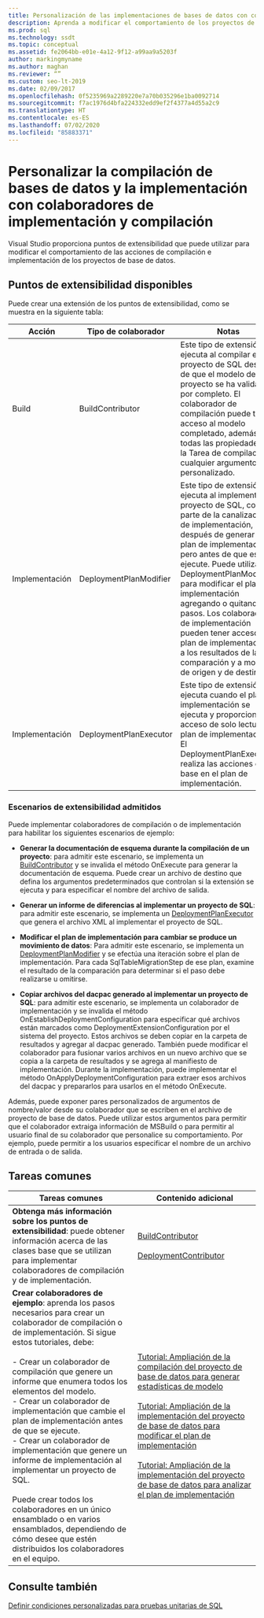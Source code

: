 ```yaml
---
title: Personalización de las implementaciones de bases de datos con colaboradores de implementación
description: Aprenda a modificar el comportamiento de los proyectos de base de datos. Vea recursos sobre colaboradores de compilación e implementación, y ejemplos de escenarios en los que se usan.
ms.prod: sql
ms.technology: ssdt
ms.topic: conceptual
ms.assetid: fe2064bb-e01e-4a12-9f12-a99aa9a5203f
author: markingmyname
ms.author: maghan
ms.reviewer: “”
ms.custom: seo-lt-2019
ms.date: 02/09/2017
ms.openlocfilehash: 0f5235969a2289220e7a70b035296e1ba0092714
ms.sourcegitcommit: f7ac1976d4bfa224332edd9ef2f4377a4d55a2c9
ms.translationtype: HT
ms.contentlocale: es-ES
ms.lasthandoff: 07/02/2020
ms.locfileid: "85883371"
---
```

# <a name="customize-database-build-and-deployment-by-using-build-and-deployment-contributors"></a>Personalizar la compilación de bases de datos y la implementación con colaboradores de implementación y compilación

Visual Studio proporciona puntos de extensibilidad que puede utilizar para modificar el comportamiento de las acciones de compilación e implementación de los proyectos de base de datos.  
  
## <a name="available-extensibility-points"></a>Puntos de extensibilidad disponibles  
Puede crear una extensión de los puntos de extensibilidad, como se muestra en la siguiente tabla:  
  
|**Acción**|**Tipo de colaborador**|**Notas**|  
|--------------|------------------------|-------------|  
|Build|BuildContributor|Este tipo de extensión se ejecuta al compilar el proyecto de SQL después de que el modelo de proyecto se ha validado por completo. El colaborador de compilación puede tener acceso al modelo completado, además de a todas las propiedades de la Tarea de compilación y cualquier argumento personalizado.|  
|Implementación|DeploymentPlanModifier|Este tipo de extensión se ejecuta al implementar el proyecto de SQL, como parte de la canalización de implementación, después de generar el plan de implementación, pero antes de que este se ejecute. Puede utilizar un DeploymentPlanModifier para modificar el plan de implementación agregando o quitando pasos. Los colaboradores de implementación pueden tener acceso al plan de implementación, a los resultados de la comparación y a modelos de origen y de destino.|  
|Implementación|DeploymentPlanExecutor|Este tipo de extensión se ejecuta cuando el plan de implementación se ejecuta y proporciona acceso de solo lectura al plan de implementación. El DeploymentPlanExectutor realiza las acciones con base en el plan de implementación.|  
  
### <a name="supported-extensibility-scenarios"></a>Escenarios de extensibilidad admitidos  
Puede implementar colaboradores de compilación o de implementación para habilitar los siguientes escenarios de ejemplo:  
  
-   **Generar la documentación de esquema durante la compilación de un proyecto**: para admitir este escenario, se implementa un [BuildContributor](https://msdn.microsoft.com/library/microsoft.sqlserver.dac.deployment.buildcontributor.aspx) y se invalida el método OnExecute para generar la documentación de esquema. Puede crear un archivo de destino que defina los argumentos predeterminados que controlan si la extensión se ejecuta y para especificar el nombre del archivo de salida.  
  
-   **Generar un informe de diferencias al implementar un proyecto de SQL**: para admitir este escenario, se implementa un [DeploymentPlanExecutor](https://msdn.microsoft.com/library/microsoft.sqlserver.dac.deployment.deploymentplanexecutor.aspx) que genera el archivo XML al implementar el proyecto de SQL.  
  
-   **Modificar el plan de implementación para cambiar se produce un movimiento de datos**: Para admitir este escenario, se implementa un [DeploymentPlanModifier](https://msdn.microsoft.com/library/microsoft.sqlserver.dac.deployment.deploymentplanmodifier.aspx) y se efectúa una iteración sobre el plan de implementación. Para cada SqlTableMigrationStep de ese plan, examine el resultado de la comparación para determinar si el paso debe realizarse u omitirse.  
  
-   **Copiar archivos del dacpac generado al implementar un proyecto de SQL**: para admitir este escenario, se implementa un colaborador de implementación y se invalida el método OnEstablishDeploymentConfiguration para especificar qué archivos están marcados como DeploymentExtensionConfiguration por el sistema del proyecto. Estos archivos se deben copiar en la carpeta de resultados y agregar al dacpac generado. También puede modificar el colaborador para fusionar varios archivos en un nuevo archivo que se copia a la carpeta de resultados y se agrega al manifiesto de implementación. Durante la implementación, puede implementar el método OnApplyDeploymentConfiguration para extraer esos archivos del dacpac y prepararlos para usarlos en el método OnExecute.  
  
Además, puede exponer pares personalizados de argumentos de nombre/valor desde su colaborador que se escriben en el archivo de proyecto de base de datos. Puede utilizar estos argumentos para permitir que el colaborador extraiga información de MSBuild o para permitir al usuario final de su colaborador que personalice su comportamiento. Por ejemplo, puede permitir a los usuarios especificar el nombre de un archivo de entrada o de salida.  
  
## <a name="common-tasks"></a>Tareas comunes  
  
|**Tareas comunes**|**Contenido adicional**|  
|--------------------|--------------------------|  
|**Obtenga más información sobre los puntos de extensibilidad**: puede obtener información acerca de las clases base que se utilizan para implementar colaboradores de compilación y de implementación.|[BuildContributor](https://msdn.microsoft.com/library/microsoft.sqlserver.dac.deployment.buildcontributor.aspx)<br /><br />[DeploymentContributor](https://msdn.microsoft.com/library/microsoft.sqlserver.dac.deployment.deploymentcontributor.aspx)|  
|**Crear colaboradores de ejemplo**: aprenda los pasos necesarios para crear un colaborador de compilación o de implementación. Si sigue estos tutoriales, debe:<br /><br />-   Crear un colaborador de compilación que genere un informe que enumera todos los elementos del modelo.<br />-   Crear un colaborador de implementación que cambie el plan de implementación antes de que se ejecute.<br />-   Crear un colaborador de implementación que genere un informe de implementación al implementar un proyecto de SQL.<br /><br />Puede crear todos los colaboradores en un único ensamblado o en varios ensamblados, dependiendo de cómo desee que estén distribuidos los colaboradores en el equipo.|[Tutorial: Ampliación de la compilación del proyecto de base de datos para generar estadísticas de modelo](../ssdt/walkthrough-extend-database-project-build-to-generate-model-statistics.md)<br /><br />[Tutorial: Ampliación de la implementación del proyecto de base de datos para modificar el plan de implementación](../ssdt/walkthrough-extend-database-project-deployment-to-modify-the-deployment-plan.md)<br /><br />[Tutorial: Ampliación de la implementación del proyecto de base de datos para analizar el plan de implementación](../ssdt/walkthrough-extend-database-project-deployment-to-analyze-the-deployment-plan.md)|  
  
## <a name="see-also"></a>Consulte también  
[Definir condiciones personalizadas para pruebas unitarias de SQL](https://msdn.microsoft.com/library/jj860449(v=vs.103).aspx)  
  
